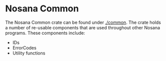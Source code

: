 # Nosana Common

The Nosana Common crate can be found under [./common](common).
The crate holds a number of re-usable components that are used throughout other Nosana programs.
These components include:

- IDs
- ErrorCodes
- Utility functions
